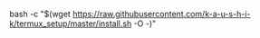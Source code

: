 bash -c "$(wget https://raw.githubusercontent.com/k-a-u-s-h-i-k/termux_setup/master/install.sh -O -)"
